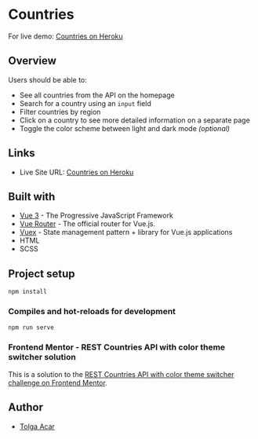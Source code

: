 # Countries

For live demo: [Countries on Heroku](https://countries-web-app.herokuapp.com/)

## Overview

Users should be able to:

-   See all countries from the API on the homepage
-   Search for a country using an `input` field
-   Filter countries by region
-   Click on a country to see more detailed information on a separate page
-   Toggle the color scheme between light and dark mode _(optional)_

## Links

-   Live Site URL: [Countries on Heroku](https://countries-web-app.herokuapp.com/)

## Built with

-   [Vue 3](https://v3.vuejs.org/) - The Progressive JavaScript Framework
-   [Vue Router](https://router.vuejs.org/) - The official router for Vue.js.
-   [Vuex](https://vuex.vuejs.org/) - State management pattern + library for Vue.js applications
-   HTML
-   SCSS

## Project setup

```
npm install
```

### Compiles and hot-reloads for development

```
npm run serve
```

### Frontend Mentor - REST Countries API with color theme switcher solution

This is a solution to the [REST Countries API with color theme switcher challenge on Frontend Mentor](https://www.frontendmentor.io/challenges/rest-countries-api-with-color-theme-switcher-5cacc469fec04111f7b848ca).

## Author

-   [Tolga Acar](https://github.com/TolgaAcar)
